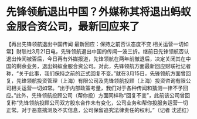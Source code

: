 # 先锋领航退出中国？外媒称其将退出蚂蚁金服合资公司，最新回应来了

【再出先锋领航退出中国传闻 最新回应：保持之前否认态度不变
相关运营一切如常】财联社3月21日电，先锋领航退出中国的传闻一波三折。继前日先锋领航否认退出传闻被否后，今日再有外媒报道，先锋领航在两年前撤退后，决定关闭其在中国的剩余业务，退出蚂蚁金服合资公司。对此，先锋领航方面最新回应财联社记者称，“关于此事，我们保持之前的正式回复不变。”就在3月15日，先锋领航方面曾回复，先锋领航投资管理（上海）有限公司及先锋领航投顾（上海）投资咨询有限公司相关运营一切如常。“出于内部政策考量，我们对于各种传闻和猜测一律不予回应。”此外，先锋领航投顾公司（帮你投）方面同样称“回复不变”，此前该公司曾回复称“先锋领航投顾公司双方股东合作未有变化，公司业务和帮你投服务运营一切正常。对于恶意揣测及不实信息，公司保留追究法律责任的权利。”（记者
沈述红）


